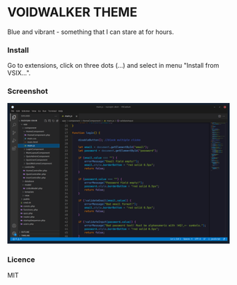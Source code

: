 # VOIDWALKER THEME

Blue and vibrant - something that I can stare at for hours.

### Install

Go to extensions, click on three dots (...) and select in menu "Install from VSIX...". 

### Screenshot

![alt text](screenshot.png)
     
### Licence
MIT
